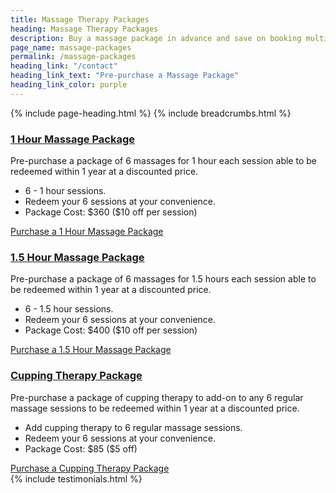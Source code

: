 ```yaml
---
title: Massage Therapy Packages
heading: Massage Therapy Packages
description: Buy a massage package in advance and save on booking multiple massage sessions!
page_name: massage-packages
permalink: /massage-packages
heading_link: "/contact"
heading_link_text: "Pre-purchase a Massage Package"
heading_link_color: purple
---
```


{% include page-heading.html %}
{% include breadcrumbs.html %}

<!--=== Profile ===-->
<div class="container content profile">
  <div class="row">
    <div class="col-md-4">
      <div class="thumbnails thumbnail-style thumbnail-kenburn">
        <div class="caption">
          <h3><a class="hover-effect" href="#">1 Hour Massage Package</a></h3>
          <p>Pre-purchase a package of 6 massages for 1 hour each session able to be redeemed within 1 year at a discounted price.</p>
          <ul>
            <li>6 - 1 hour sessions.</li>
            <li>Redeem your 6 sessions at your convenience.</li>
            <li>Package Cost: $360 ($10 off per session)</li>
          </ul>
          <a class="btn-u btn-purple" href="/contact">Purchase a 1 Hour Massage Package</a>
        </div>
      </div>
    </div>
    <div class="col-md-4">
      <div class="thumbnails thumbnail-style thumbnail-kenburn">
        <div class="caption">
          <h3><a class="hover-effect" href="#">1.5 Hour Massage Package</a></h3>
          <p>Pre-purchase a package of 6 massages for 1.5 hours each session able to be redeemed within 1 year at a discounted price.</p>
          <ul>
            <li>6 - 1.5 hour sessions.</li>
            <li>Redeem your 6 sessions at your convenience.</li>
            <li>Package Cost: $400 ($10 off per session)</li>
          </ul>
          <a class="btn-u btn-purple" href="/contact">Purchase a 1.5 Hour Massage Package</a>
        </div>
      </div>
    </div>
    <div class="col-md-4">
      <div class="thumbnails thumbnail-style thumbnail-kenburn">
        <div class="caption">
          <h3><a class="hover-effect" href="#">Cupping Therapy Package</a></h3>
          <p>Pre-purchase a package of cupping therapy to add-on to any 6 regular massage sessions to be redeemed within 1 year at a discounted price.</p>
          <ul>
            <li>Add cupping therapy to 6 regular massage sessions.</li>
            <li>Redeem your 6 sessions at your convenience.</li>
            <li>Package Cost: $85 ($5 off)</li>
          </ul>
          <a class="btn-u btn-purple" href="/contact">Purchase a Cupping Therapy Package</a>
        </div>
      </div>
    </div>
  </div>
  {% include testimonials.html %}
</div>
<!--=== End Profile ===-->
